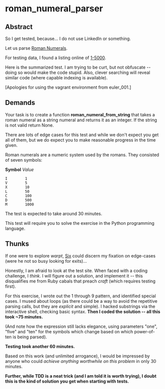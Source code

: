 roman_numeral_parser
==================

Abstract
--------------

So I get tested, because... I do not use LinkedIn or something.

Let us parse [Roman Numerals](https://en.wikipedia.org/wiki/Roman_numerals#Reading_Roman_numerals).

For testing data, I found a listing online of [1-5000](http://www.tuomas.salste.net/doc/roman/numeri-romani-1-5000.html).

Here is the summarized test. I am trying to be curt, but not obfuscate -- doing so would make the code stupid. Also, clever searching will reveal similar code (where capable indexing is available).

[Apologies for using the vagrant environment from euler_001.]

Demands
--------------

Your task is to create a function **roman_numeral_from_string** that takes a roman numeral as a string numeral and returns it as an integer. If the string is not valid return None.

There are lots of edge cases for this test and while we don't expect you get all of them, but we do expect you to make reasonable progress in the time given.

Roman numerals are a numeric system used by the romans. They consisted of seven symbols:

**Symbol** *Value*
```
I        1
V        5
X        10
L        50
C        100
D        500
M        1000
```

The test is expected to take around 30 minutes.

This test will require you to solve the exercise in the Python programming language.

Thunks
--------------

If one were to explore *warpt*, [Six](https://en.wikipedia.org/wiki/The_Prisoner) could discern my fixation on edge-cases (were he not so busy looking for exits)...

Honestly, I am afraid to look at the test site. When faced with a coding challenge, I *think*. I will figure out a solution, and implement it -- this disqualifies me from Ruby cabals that preach *craft* (which requires testing first).

For this exercise, I wrote out the 1 through 9 pattern, and identified special cases. I mused about loops (as there could be a way to avoid the repetitive parsing calls, but they are *explicit* and simple). I hacked substrings via the interactive shell, checking basic syntax. **Then I coded the solution -- all this took ~75 minutes.**

(And note how the expression still lacks elegance, using parameters "one", "five" and "ten" for the symbols which change based on which power-of-ten is being parsed).

**Testing took another 60 minutes.**

Based on this work (and unlimited arrogance), I would be impressed by anyone who could *achieve anything worthwhile on this problem* in only 30 minutes.

**Further, while TDD is a neat trick (and I am told it is worth trying), I doubt this is the kind of solution you get when starting with tests.**
